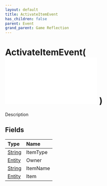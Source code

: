 ```yaml
---
layout: default
title: ActivateItemEvent
has_children: false
parent: Event
grand_parent: Game Reflection
---
```

# ActivateItemEvent( ![ EntityEventBase ](/game-reflection/events/entity_event_base.md) )
Description 

## Fields
| Type | Name |
|:-------------|:--------------|
| [String](/game-reflection/components/string.md) | ItemType |
| [Entity](/game-reflection/classes/entity.md) | Owner |
| [String](/game-reflection/components/string.md) | ItemName |
| [Entity](/game-reflection/classes/entity.md) | Item |
